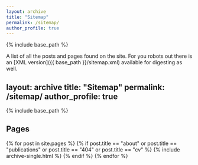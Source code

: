 ```yaml
---
layout: archive
title: "Sitemap"
permalink: /sitemap/
author_profile: true
---
```


{% include base_path %}

A list of all the posts and pages found on the site. For you robots out there is an [XML version]({{ base_path }}/sitemap.xml) available for digesting as well.

layout: archive
title: "Sitemap"
permalink: /sitemap/
author_profile: true
---

{% include base_path %}

<h2>Pages</h2>
{% for post in site.pages %}
  {% if post.title == "about" or post.title == "publications" or post.title == "404" or post.title == "cv" %}
    {% include archive-single.html %}
  {% endif %}
{% endfor %}

